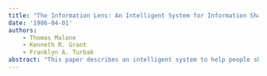 ```yaml
---
title: "The Information Lens: An Intelligent System for Information Sharing in Organizations"
date: '1986-04-01'
authors: 
    - Thomas Malone
    - Kenneth R. Grant
    - Franklyn A. Turbak
abstract: "This paper describes an intelligent system to help people share and filter information communicated by computer-based messaging systems. The system exploits concepts from artificial intelligence such as frames, production rules, and inheritance networks, but it avoids the unsolved problems of natural language understanding by providing users with a rich set of semi-structured message templates. A consistent set of “direct manipulation” editors simplifies the use of the system by individuals, and an incremental enhancement path simplifies the adoption of the system by groups."
---
```


